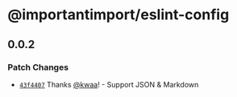 # @importantimport/eslint-config

## 0.0.2

### Patch Changes

- [`43f4407`](https://github.com/importantimport/config/commit/43f4407346258fe4e1f5732841702739939ee49a) Thanks [@kwaa](https://github.com/kwaa)! - Support JSON & Markdown
